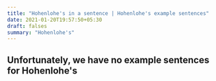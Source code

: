```yaml
---
title: "Hohenlohe's in a sentence | Hohenlohe's example sentences"
date: 2021-01-20T19:57:50+05:30
draft: falses
summary: "Hohenlohe's"
---
```

## Unfortunately, we have no example sentences for Hohenlohe's                 
